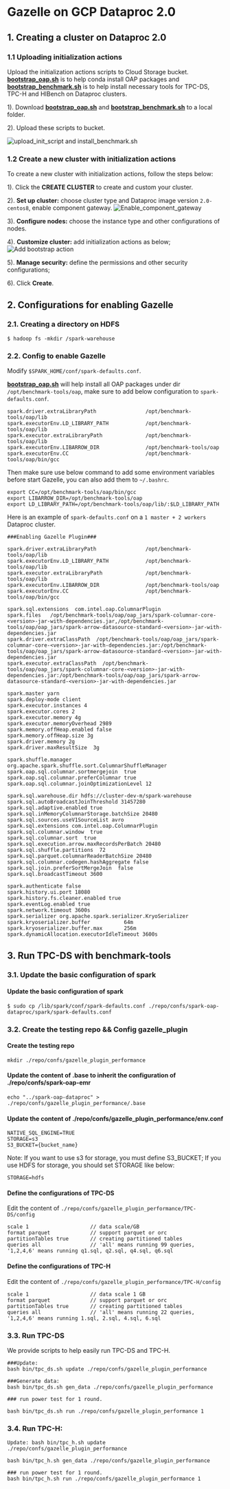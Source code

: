 # Gazelle on GCP Dataproc 2.0

## 1. Creating a cluster on Dataproc 2.0

### 1.1 Uploading initialization actions

Upload the initialization actions scripts to Cloud Storage bucket. 
**[bootstrap_oap.sh](../bootstrap_oap.sh)** is to help conda install OAP packages and
**[bootstrap_benchmark.sh](./bootstrap_benchmark.sh)** is to help install necessary tools for TPC-DS, TPC-H and HIBench on Dataproc clusters.
    
1). Download **[bootstrap_oap.sh](../bootstrap_oap.sh)** and **[bootstrap_benchmark.sh](./bootstrap_benchmark.sh)** to a local folder.

2). Upload these scripts to bucket.

![upload_init_script and install_benchmark.sh](../imgs/upload_scripts_to_bucket.png)


### 1.2 Create a new cluster with initialization actions

To create a new cluster with initialization actions, follow the steps below:

1). Click the  **CREATE CLUSTER** to create and custom your cluster.

2). **Set up cluster:** choose cluster type and Dataproc image version `2.0-centos8`, enable component gateway.
![Enable_component_gateway](../imgs/component_gateway.png)

3). **Configure nodes:** choose the instance type and other configurations of nodes.

4). **Customize cluster:** add initialization actions as below;
![Add bootstrap action](../imgs/add_scripts.png)

5). **Manage security:** define the permissions and other security configurations;

6). Click **Create**. 

## 2. Configurations for enabling Gazelle

### 2.1. Creating a directory on HDFS 

```
$ hadoop fs -mkdir /spark-warehouse
```


### 2.2. Config to enable Gazelle

Modify `$SPARK_HOME/conf/spark-defaults.conf`. 

**[bootstrap_oap.sh](../bootstrap_oap.sh)** will help install all OAP packages under dir `/opt/benchmark-tools/oap`,
make sure to add below configuration to `spark-defaults.conf`.

```
spark.driver.extraLibraryPath                /opt/benchmark-tools/oap/lib
spark.executorEnv.LD_LIBRARY_PATH            /opt/benchmark-tools/oap/lib
spark.executor.extraLibraryPath              /opt/benchmark-tools/oap/lib
spark.executorEnv.LIBARROW_DIR               /opt/benchmark-tools/oap
spark.executorEnv.CC                         /opt/benchmark-tools/oap/bin/gcc
```
Then make sure use below command to add some environment variables before start Gazelle, you can also add them to `~/.bashrc`.
```
export CC=/opt/benchmark-tools/oap/bin/gcc
export LIBARROW_DIR=/opt/benchmark-tools/oap
export LD_LIBRARY_PATH=/opt/benchmark-tools/oap/lib/:$LD_LIBRARY_PATH
```


Here is an example of `spark-defaults.conf` on a `1 master + 2 workers` Dataproc cluster.

```
###Enabling Gazelle Plugin###

spark.driver.extraLibraryPath                /opt/benchmark-tools/oap/lib
spark.executorEnv.LD_LIBRARY_PATH            /opt/benchmark-tools/oap/lib
spark.executor.extraLibraryPath              /opt/benchmark-tools/oap/lib
spark.executorEnv.LIBARROW_DIR               /opt/benchmark-tools/oap
spark.executorEnv.CC                         /opt/benchmark-tools/oap/bin/gcc

spark.sql.extensions  com.intel.oap.ColumnarPlugin
spark.files   /opt/benchmark-tools/oap/oap_jars/spark-columnar-core-<version>-jar-with-dependencies.jar,/opt/benchmark-tools/oap/oap_jars/spark-arrow-datasource-standard-<version>-jar-with-dependencies.jar
spark.driver.extraClassPath  /opt/benchmark-tools/oap/oap_jars/spark-columnar-core-<version>-jar-with-dependencies.jar:/opt/benchmark-tools/oap/oap_jars/spark-arrow-datasource-standard-<version>-jar-with-dependencies.jar
spark.executor.extraClassPath  /opt/benchmark-tools/oap/oap_jars/spark-columnar-core-<version>-jar-with-dependencies.jar:/opt/benchmark-tools/oap/oap_jars/spark-arrow-datasource-standard-<version>-jar-with-dependencies.jar

spark.master yarn
spark.deploy-mode client
spark.executor.instances 4
spark.executor.cores 2
spark.executor.memory 4g
spark.executor.memoryOverhead 2989
spark.memory.offHeap.enabled false
spark.memory.offHeap.size 3g
spark.driver.memory 2g
spark.driver.maxResultSize  3g

spark.shuffle.manager     org.apache.spark.shuffle.sort.ColumnarShuffleManager
spark.oap.sql.columnar.sortmergejoin  true
spark.oap.sql.columnar.preferColumnar true
spark.oap.sql.columnar.joinOptimizationLevel 12

spark.sql.warehouse.dir hdfs://cluster-dev-m/spark-warehouse
spark.sql.autoBroadcastJoinThreshold 31457280
spark.sql.adaptive.enabled true
spark.sql.inMemoryColumnarStorage.batchSize 20480
spark.sql.sources.useV1SourceList avro
spark.sql.extensions com.intel.oap.ColumnarPlugin
spark.sql.columnar.window  true
spark.sql.columnar.sort  true
spark.sql.execution.arrow.maxRecordsPerBatch 20480
spark.sql.shuffle.partitions  72
spark.sql.parquet.columnarReaderBatchSize 20480
spark.sql.columnar.codegen.hashAggregate false
spark.sql.join.preferSortMergeJoin  false
spark.sql.broadcastTimeout 3600

spark.authenticate false
spark.history.ui.port 18080
spark.history.fs.cleaner.enabled true
spark.eventLog.enabled true
spark.network.timeout 3600s
spark.serializer org.apache.spark.serializer.KryoSerializer
spark.kryoserializer.buffer           64m
spark.kryoserializer.buffer.max       256m
spark.dynamicAllocation.executorIdleTimeout 3600s

```

## 3. Run TPC-DS with benchmark-tools

### 3.1. Update the basic configuration of spark

#### Update the basic configuration of spark
```
$ sudo cp /lib/spark/conf/spark-defaults.conf ./repo/confs/spark-oap-dataproc/spark/spark-defaults.conf
```

### 3.2. Create the testing repo && Config gazelle_plugin

#### Create the testing repo
```
mkdir ./repo/confs/gazelle_plugin_performance
```
#### Update the content of .base to inherit the configuration of ./repo/confs/spark-oap-emr
```
echo "../spark-oap-dataproc" > ./repo/confs/gazelle_plugin_performance/.base
```
#### Update the content of ./repo/confs/gazelle_plugin_performance/env.conf
```
NATIVE_SQL_ENGINE=TRUE
STORAGE=s3
S3_BUCKET={bucket_name}
```
Note: If you want to use s3 for storage, you must define S3_BUCKET; 
If you use HDFS for storage, you should set STORAGE like below:

```
STORAGE=hdfs
```

#### Define the configurations of TPC-DS

Edit the content of `./repo/confs/gazelle_plugin_performance/TPC-DS/config`

```
scale 1                    // data scale/GB
format parquet             // support parquet or orc
partitionTables true       // creating partitioned tables
queries all                // 'all' means running 99 queries, '1,2,4,6' means running q1.sql, q2.sql, q4.sql, q6.sql
```

#### Define the configurations of TPC-H

Edit the content of `./repo/confs/gazelle_plugin_performance/TPC-H/config`
```
scale 1                    // data scale 1 GB
format parquet             // support parquet or orc
partitionTables true       // creating partitioned tables
queries all                // 'all' means running 22 queries, '1,2,4,6' means running 1.sql, 2.sql, 4.sql, 6.sql
```

### 3.3. Run TPC-DS

We provide scripts to help easily run TPC-DS and TPC-H.

```
###Update: 
bash bin/tpc_ds.sh update ./repo/confs/gazelle_plugin_performance   

###Generate data: 
bash bin/tpc_ds.sh gen_data ./repo/confs/gazelle_plugin_performance

### run power test for 1 round.

bash bin/tpc_ds.sh run ./repo/confs/gazelle_plugin_performance 1
```

### 3.4. Run TPC-H:  

```
Update: bash bin/tpc_h.sh update ./repo/confs/gazelle_plugin_performance   

bash bin/tpc_h.sh gen_data ./repo/confs/gazelle_plugin_performance

### run power test for 1 round.
bash bin/tpc_h.sh run ./repo/confs/gazelle_plugin_performance 1
```
